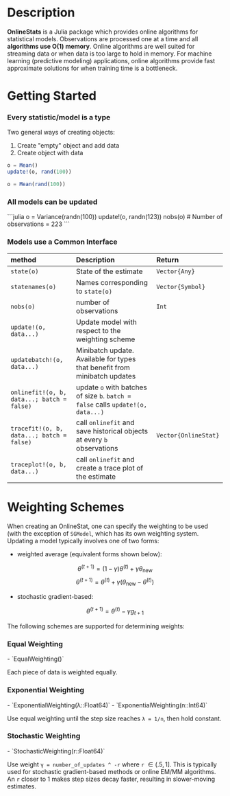 # Description

**OnlineStats** is a Julia package which provides online algorithms for statistical models.  Observations are processed one at a time and all **algorithms use O(1) memory**.  Online algorithms are well suited for streaming data or when data is too large to hold in memory.  For machine learning (predictive modeling) applications, online algorithms provide fast approximate solutions for when training time is a bottleneck.

# Getting Started

<h3>Every statistic/model is a type</h3>

Two general ways of creating objects:    

1. Create "empty" object and add data
1. Create object with data

```julia
o = Mean()
update!(o, rand(100))

o = Mean(rand(100))
```

<h3>All models can be updated</h3>
```julia
o = Variance(randn(100))
update!(o, randn(123))
nobs(o)  # Number of observations = 223
```


<h3>Models use a  Common Interface</h3>


| method                                     | Description                                                                        | Return               |
|:-------------------------------------------|:-----------------------------------------------------------------------------------|:---------------------|
| `state(o)`                                 | State of the estimate                                                              | `Vector{Any}`        |
| `statenames(o)`                            | Names corresponding to `state(o)`                                                  | `Vector{Symbol}`     |
| `nobs(o)`                                  | number of observations                                                             | `Int`                |
| `update!(o, data...)`                      | Update model with respect to the weighting scheme                                  |                      |
| `updatebatch!(o, data...)`                 | Minibatch update.  Available for types that benefit from minibatch updates         |                      |
| `onlinefit!(o, b, data...; batch = false)` | update `o` with batches of size `b`.  `batch = false`  calls `update!(o, data...)` |                      |
| `tracefit!(o, b, data...; batch = false)`  | call `onlinefit` and save historical objects at every `b` observations             | `Vector{OnlineStat}` |
| `traceplot!(o, b, data...)`                | call `onlinefit` and create a trace plot of the estimate                           |                      |


# Weighting Schemes
When creating an OnlineStat, one can specify the weighting to be used (with the exception of `SGModel`, which has its own weighting system.  Updating a model typically involves one of two forms:

- weighted average (equivalent forms shown below):

$$\theta^{(t+1)} = (1 - \gamma)\theta^{(t)} + \gamma \theta_{\text{new}}$$
$$\theta^{(t+1)} = \theta^{(t)} + \gamma(\theta_{\text{new}} - \theta^{(t)})$$

- stochastic gradient-based:  

$$\theta^{(t+1)} = \theta^{(t)} - \gamma g_{t+1}$$

The following schemes are supported for determining weights:

<h3>Equal Weighting</h3>
- `EqualWeighting()`

Each piece of data is weighted equally.

<h3>Exponential Weighting</h3>
- `ExponentialWeighting(λ::Float64)`
- `ExponentialWeighting(n::Int64)`

Use equal weighting until the step size reaches `λ = 1/n`, then hold constant.

<h3>Stochastic Weighting</h3>
- `StochasticWeighting(r::Float64)`

Use weight `γ = number_of_updates ^ -r` where `r` $\in (.5, 1]$.  This is typically used for stochastic gradient-based methods or online EM/MM algorithms.  An `r` closer to 1 makes step sizes decay faster, resulting in slower-moving estimates.

